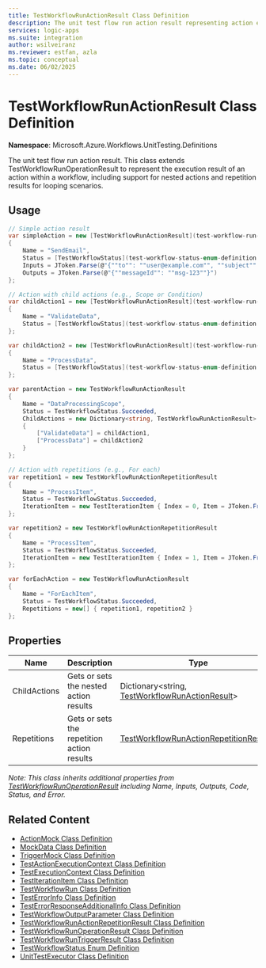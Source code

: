 ```yaml
---
title: TestWorkflowRunActionResult Class Definition
description: The unit test flow run action result representing action execution details
services: logic-apps
ms.suite: integration
author: wsilveiranz
ms.reviewer: estfan, azla
ms.topic: conceptual
ms.date: 06/02/2025
---
```


# TestWorkflowRunActionResult Class Definition

**Namespace**: Microsoft.Azure.Workflows.UnitTesting.Definitions

The unit test flow run action result. This class extends TestWorkflowRunOperationResult to represent the execution result of an action within a workflow, including support for nested actions and repetition results for looping scenarios.

## Usage

```C#
// Simple action result
var simpleAction = new [TestWorkflowRunActionResult](test-workflow-run-action-result-class-definition.md)
{
    Name = "SendEmail",
    Status = [TestWorkflowStatus](test-workflow-status-enum-definition.md).Succeeded,
    Inputs = JToken.Parse(@"{""to"": ""user@example.com"", ""subject"": ""Test""}"),
    Outputs = JToken.Parse(@"{""messageId"": ""msg-123""}")
};

// Action with child actions (e.g., Scope or Condition)
var childAction1 = new [TestWorkflowRunActionResult](test-workflow-run-action-result-class-definition.md)
{
    Name = "ValidateData",
    Status = [TestWorkflowStatus](test-workflow-status-enum-definition.md).Succeeded
};

var childAction2 = new [TestWorkflowRunActionResult](test-workflow-run-action-result-class-definition.md)
{
    Name = "ProcessData",
    Status = [TestWorkflowStatus](test-workflow-status-enum-definition.md).Succeeded
};

var parentAction = new TestWorkflowRunActionResult
{
    Name = "DataProcessingScope",
    Status = TestWorkflowStatus.Succeeded,
    ChildActions = new Dictionary<string, TestWorkflowRunActionResult>
    {
        ["ValidateData"] = childAction1,
        ["ProcessData"] = childAction2
    }
};

// Action with repetitions (e.g., For each)
var repetition1 = new TestWorkflowRunActionRepetitionResult
{
    Name = "ProcessItem",
    Status = TestWorkflowStatus.Succeeded,
    IterationItem = new TestIterationItem { Index = 0, Item = JToken.FromObject("item1") }
};

var repetition2 = new TestWorkflowRunActionRepetitionResult
{
    Name = "ProcessItem",
    Status = TestWorkflowStatus.Succeeded,
    IterationItem = new TestIterationItem { Index = 1, Item = JToken.FromObject("item2") }
};

var forEachAction = new TestWorkflowRunActionResult
{
    Name = "ForEachItem",
    Status = TestWorkflowStatus.Succeeded,
    Repetitions = new[] { repetition1, repetition2 }
};
```

## Properties

|Name|Description|Type|Required|
|---|---|---|---|
|ChildActions|Gets or sets the nested action results|Dictionary&lt;string, [TestWorkflowRunActionResult](test-workflow-run-action-result-class-definition.md)&gt;|No|
|Repetitions|Gets or sets the repetition action results|[TestWorkflowRunActionRepetitionResult](test-workflow-run-action-repetition-result-class-definition.md)[]|No|

*Note: This class inherits additional properties from [TestWorkflowRunOperationResult](test-workflow-run-operation-result-class-definition.md) including Name, Inputs, Outputs, Code, Status, and Error.*

## Related Content

- [ActionMock Class Definition](action-mock-class-definition.md)
- [MockData Class Definition](mock-data-class-definition.md)
- [TriggerMock Class Definition](trigger-mock-class-definition.md)
- [TestActionExecutionContext Class Definition](test-action-execution-context-class-definition.md)
- [TestExecutionContext Class Definition](test-execution-context-class-definition.md)
- [TestIterationItem Class Definition](test-iteration-item-class-definition.md)
- [TestWorkflowRun Class Definition](test-workflow-run-class-definition.md)
- [TestErrorInfo Class Definition](test-error-info-class-definition.md)
- [TestErrorResponseAdditionalInfo Class Definition](test-error-response-additional-info-class-definition.md)
- [TestWorkflowOutputParameter Class Definition](test-workflow-output-parameter-class-definition.md)
- [TestWorkflowRunActionRepetitionResult Class Definition](test-workflow-run-action-repetition-result-class-definition.md)
- [TestWorkflowRunOperationResult Class Definition](test-workflow-run-operation-result-class-definition.md)
- [TestWorkflowRunTriggerResult Class Definition](test-workflow-run-trigger-result-class-definition.md)
- [TestWorkflowStatus Enum Definition](test-workflow-status-enum-definition.md)
- [UnitTestExecutor Class Definition](unit-test-executor-class-definition.md)
